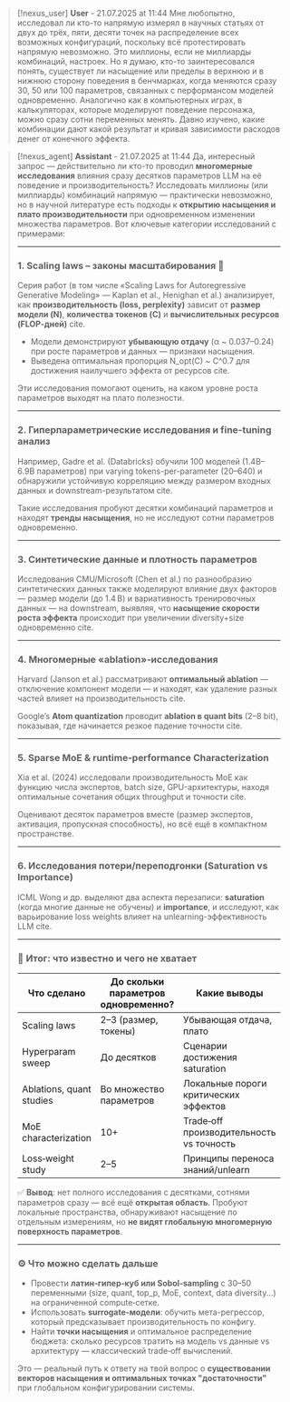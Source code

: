 >[!nexus_user] **User** - 21.07.2025 at 11:44
> Мне любопытно, исследовал ли кто-то напрямую измерял в научных статьях от двух до трёх, пяти, десяти точек на распределение всех возможных конфигураций, поскольку всё протестировать напрямую невозможно. Это миллионы, если не миллиарды комбинаций, настроек. Но я думаю, кто-то заинтересовался понять, существует ли насыщение или пределы в верхнюю и в нижнюю сторону поведения в бенчмарках, когда меняются сразу 30, 50 или 100 параметров, связанных с перформансом моделей одновременно. Аналогично как в компьютерных играх, в калькуляторах, которые моделируют поведение персонажа, можно сразу сотни переменных менять. Давно изучено, какие комбинации дают какой результат и кривая зависимости расходов денег от конечного эффекта.
<!-- UID: de5ca8d9-090a-4cc4-9cad-f70d3f645c4d -->




>[!nexus_agent] **Assistant** - 21.07.2025 at 11:44
> Да, интересный запрос — действительно ли кто-то проводил **многомерные исследования** влияния сразу десятков параметров LLM на её поведение и производительность? Исследовать миллионы (или миллиарды) комбинаций напрямую — практически невозможно, но в научной литературе есть подходы к **открытию насыщения и плато производительности** при одновременном изменении множества параметров. Вот ключевые категории исследований с примерами:
> 
> ---
> 
> ### 1. **Scaling laws – законы масштабирования** 🔢 
> Серия работ (в том числе «Scaling Laws for Autoregressive Generative Modeling» — Kaplan et al., Henighan et al.) анализирует, как **производительность (loss, perplexity)** зависит от **размер модели (N)**, **количества токенов (C)** и **вычислительных ресурсов (FLOP‑дней)** cite.
> 
> - Модели демонстрируют **убывающую отдачу** (α ~ 0.037–0.24) при росте параметров и данных — признаки насыщения.
> - Выведена оптимальная пропорция N_opt(C) ~ C^0.7 для достижения наилучшего эффекта от ресурсов cite.
> 
> Эти исследования помогают оценить, на каком уровне роста параметров выходят на плато полезности.
> 
> ---
> 
> ### 2. **Гиперпараметрические исследования и fine-tuning анализ** 
> Например, Gadre et al. (Databricks) обучили 100 моделей (1.4B–6.9B параметров) при varying tokens-per-parameter (20–640) и обнаружили устойчивую корреляцию между размером входных данных и downstream-результатом cite.
> 
> Такие исследования пробуют десятки комбинаций параметров и находят **тренды насыщения**, но не исследуют сотни параметров одновременно.
> 
> ---
> 
> ### 3. **Синтетические данные и плотность параметров** 
> Исследования CMU/Microsoft (Chen et al.) по разнообразию синтетических данных также моделируют влияние двух факторов — размер модели (до 1.4 B) и вариативность тренировочных данных — на downstream, выявляя, что **насыщение скорости роста эффекта** происходит при увеличении diversity+size одновременно cite.
> 
> ---
> 
> ### 4. **Многомерные «ablation»‑исследования** 
> Harvard (Janson et al.) рассматривают **оптимальный ablation** — отключение компонент модели — и находят, как удаление разных частей влияет на производительность cite.
> 
> Google’s **Atom quantization** проводит **ablation в quant bits** (2–8 bit), показывая, где начинается резкое падение точности cite.
> 
> ---
> 
> ### 5. **Sparse MoE & runtime‑performance Characterization** 
> Xia et al. (2024) исследовали производительность MoE как функцию числа экспертов, batch size, GPU-архитектуры, находя оптимальные сочетания общих throughput и точности cite.
> 
> Оценивают десяток параметров вместе (размер экспертов, активация, пропускная способность), но всё ещё в компактном пространстве.
> 
> ---
> 
> ### 6. **Исследования потери/переподгонки (Saturation vs Importance)** 
> ICML Wong и др. выделяют два аспекта перезаписи: **saturation** (когда многие данные не обучены) и **importance**, и исследуют, как варьирование loss weights влияет на unlearning-эффективность LLM cite.
> 
> ---
> 
> ### 🧩 Итог: что известно и чего не хватает
> 
> | Что сделано | До скольки параметров одновременно? | Какие выводы |
> |-------------|-------------------------------------|--------------|
> | Scaling laws | 2–3 (размер, токены) | Убывающая отдача, плато |
> | Hyperparam sweep | До десятков | Сценарии достижения saturation |
> | Ablations, quant studies | Во множество параметров | Локальные пороги критических эффектов |
> | MoE characterization | 10+ | Trade‑off производительность vs точность |
> | Loss‑weight study | 2–5 | Принципы переноса знаний/unlearn |
> 
> ✅ **Вывод**: нет полного исследования с десятками, сотнями параметров сразу — всё ещё **открытая область**. Пробуют локальные пространства, обнаруживают насыщение по отдельным измерениям, но **не видят глобальную многомерную поверхность параметров**.
> 
> ---
> 
> ### ⚙️ Что можно сделать дальше
> 
> - Провести **латин‑гипер‑куб или Sobol‑sampling** с 30–50 переменными (size, quant, top_p, MoE, context, data diversity...) на ограниченной compute‑сетке.
> - Использовать **surrogate‑модели**: обучить мета-регрессор, который предсказывает производительность по конфигу.
> - Найти **точки насыщения** и оптимальное распределение бюджета: сколько ресурсов тратить на модель vs данные vs архитектуру — классический trade‑off вычислений.
> 
> Это — реальный путь к ответу на твой вопрос о **существовании векторов насыщения и оптимальных точках "достаточности"** при глобальном конфигурировании системы.
<!-- UID: bbafd41b-964d-4739-840f-92c70f2cea16 -->
